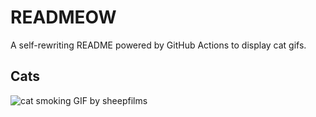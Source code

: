 # READMEOW

A self-rewriting README powered by GitHub Actions to display cat gifs.

## Cats

![cat smoking GIF by sheepfilms](https://media3.giphy.com/media/l0ExdMHUDKteztyfe/200.gif?cid=9acd02dadjfb6ds6d9tb54z6b36go7toezyuc0e94i3ujdpx&ep=v1_gifs_search&rid=200.gif&ct=g)
